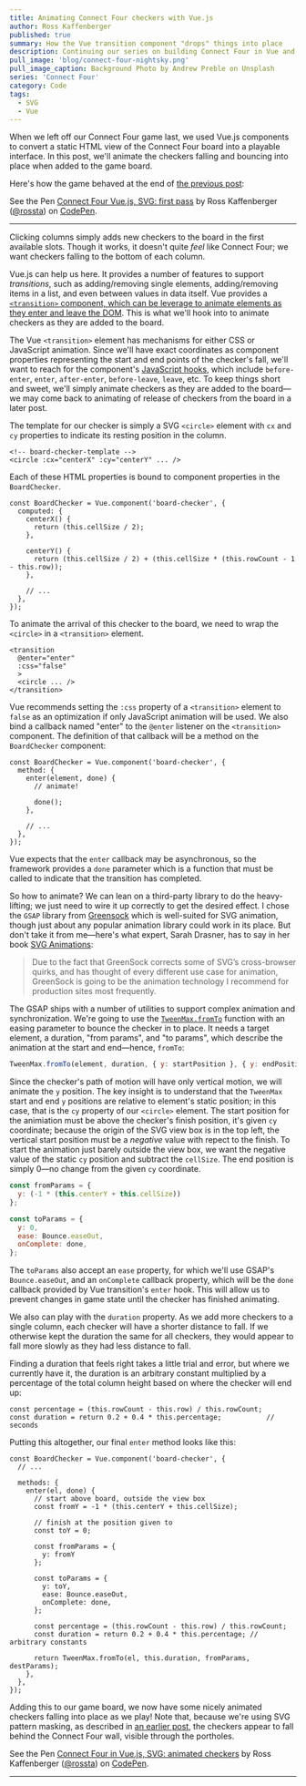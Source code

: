 ```yaml
---
title: Animating Connect Four checkers with Vue.js
author: Ross Kaffenberger
published: true
summary: How the Vue transition component "drops" things into place
description: Continuing our series on building Connect Four in Vue and Phoenix, we'll use Vue transitions and a third party library to animate the SVG checkers falling and bouncing into place when added to the game board.
pull_image: 'blog/connect-four-nightsky.png'
pull_image_caption: Background Photo by Andrew Preble on Unsplash
series: 'Connect Four'
category: Code
tags:
  - SVG
  - Vue
---
```


When we left off our Connect Four game last, we used Vue.js components to
convert a static HTML view of the Connect Four board into a playable interface.
In this post, we'll animate the checkers falling and bouncing into place when
added to the game board.

Here's how the game behaved at the end of [the previous post](/blog/basic-connect-four-with-vuejs.html):

<p data-height="481" data-theme-id="0" data-slug-hash="eyrMBy" data-default-tab="js,result" data-user="rossta" data-embed-version="2" data-pen-title="Connect Four Vue.js, SVG: first pass" class="codepen">See the Pen <a href="https://codepen.io/rossta/pen/eyrMBy/">Connect Four Vue.js, SVG: first pass</a> by Ross Kaffenberger (<a href="https://codepen.io/rossta">@rossta</a>) on <a href="https://codepen.io">CodePen</a>.</p>
<script async src="https://production-assets.codepen.io/assets/embed/ei.js"></script>

<hr />

Clicking columns simply adds new checkers to the board in the first available
slots. Though it works, it doesn't quite *feel* like Connect Four; we want
checkers falling to the bottom of each column.

Vue.js can help us here. It provides a number of features to support
*transitions*, such as adding/removing single elements, adding/removing items in
a list, and even between values in data itself. Vue provides a [`<transition>`
component, which can be leverage to animate elements as they enter and leave the DOM](https://vuejs.org/v2/guide/transitions.html#Transitioning-Single-Elements-Components). This is what we'll hook into to animate checkers as they are added to the board.

The Vue `<transition>` element has mechanisms for either CSS or JavaScript
animation. Since we'll have exact coordinates as component properties
representing the start and end points of the checker's fall, we'll want to reach
for the component's [JavaScript
hooks](https://vuejs.org/v2/guide/transitions.html#JavaScript-Hooks), which
include `before-enter`, `enter`, `after-enter`, `before-leave`, `leave`, etc. To
keep things short and sweet, we'll simply animate checkers as they are added to
the board—we may come back to animating of release of checkers from the
board in a later post.

The template for our checker is simply a SVG `<circle>` element with `cx` and
`cy` properties to indicate its resting position in the column.

```
<!-- board-checker-template -->
<circle :cx="centerX" :cy="centerY" ... />
```
Each of these HTML properties is bound to component properties in the `BoardChecker`.

```
const BoardChecker = Vue.component('board-checker', {
  computed: {
    centerX() {
      return (this.cellSize / 2);
    },

    centerY() {
      return (this.cellSize / 2) + (this.cellSize * (this.rowCount - 1 - this.row));
    },

    // ...
  },
});
```

To animate the arrival of this checker to the board, we need to wrap the
`<circle>` in a `<transition>` element.

```
<transition
  @enter="enter"
  :css="false"
  >
  <circle ... />
</transition>
```

Vue recommends setting the `:css` property of a `<transition>` element to
`false` as an optimization if only JavaScript animation will be used.
We also bind a callback named "enter" to the `@enter` listener on the `<transition>`
component. The definition of that callback will be a method on the
`BoardChecker` component:

```
const BoardChecker = Vue.component('board-checker', {
  method: {
    enter(element, done) {
      // animate!

      done();
    },

    // ...
  },
});
```

Vue expects that the `enter` callback may be asynchronous, so the framework
provides a `done` parameter which is a function that must be called to indicate that the
transition has completed.

So how to animate? We can lean on a third-party library to do the heavy-lifting;
we just need to wire it up correctly to get the desired effect. I chose the
`GSAP` library from [Greensock](https://greensock.com/) which is well-suited for
SVG animation, though just about any popular animation library could work in its
place. But don't take it from me—here's what expert, Sarah Drasner, has to say
in her book [SVG Animations](http://shop.oreilly.com/product/0636920045335.do):

> Due to the fact that GreenSock corrects some of SVG’s cross-browser quirks,
> and has thought of every different use case for animation, GreenSock is going
> to be the animation technology I recommend for production sites most
> frequently.

The GSAP ships with a number of utilities to support complex animation and
synchronization. We're going to use the
[`TweenMax.fromTo`](https://greensock.com/docs/TweenMax/static.fromTo) function
with an easing parameter to bounce the checker in to place. It needs a target
element, a duration, "from params", and "to params", which describe the
animation at the start and end—hence, `fromTo`:

```javascript
TweenMax.fromTo(element, duration, { y: startPosition }, { y: endPosition });
```

Since the checker's path of motion will have only vertical motion, we will
animate the `y` position. The key insight is to understand that the `TweenMax`
start and end `y` positions are relative to element's static position; in this
case, that is the `cy` property of our `<circle>` element. The start position
for the animiation must be above the checker's finish position, it's given `cy`
coordinate; because the origin of the SVG view box is in the top left, the
vertical start position must be a *negative* value with repect to the finish. To
start the animation just barely outside the view box, we want the negative value
of the static `cy` position and subtract the `cellSize`. The end position is
simply 0—no change from the given `cy` coordinate.

```javascript
const fromParams = {
  y: (-1 * (this.centerY + this.cellSize))
};

const toParams = {
  y: 0,
  ease: Bounce.easeOut,
  onComplete: done,
};
```

The `toParams` also accept an `ease` property, for which we'll use GSAP's
`Bounce.easeOut`, and an `onComplete` callback property, which will be the
`done` callback provided by Vue transition's `enter` hook. This will allow us to
prevent changes in game state until the checker has finished animating.

We also can play with the `duration` property. As we add more checkers to a
single column, each checker will have a shorter distance to fall. If we
otherwise kept the duration the same for all checkers, they would appear to fall
more slowly as they had less distance to fall.

Finding a duration that feels right takes a little trial and error, but where we
currently have it, the duration is an arbitrary constant multiplied by a
percentage of the total column height based on where the checker will end up:

```
const percentage = (this.rowCount - this.row) / this.rowCount;
const duration = return 0.2 + 0.4 * this.percentage;           // seconds
```

Putting this altogether, our final `enter` method looks like this:

```
const BoardChecker = Vue.component('board-checker', {
  // ...

  methods: {
    enter(el, done) {
      // start above board, outside the view box
      const fromY = -1 * (this.centerY + this.cellSize);

      // finish at the position given to
      const toY = 0;

      const fromParams = {
        y: fromY
      };

      const toParams = {
        y: toY,
        ease: Bounce.easeOut,
        onComplete: done,
      };

      const percentage = (this.rowCount - this.row) / this.rowCount;
      const duration = return 0.2 + 0.4 * this.percentage; // arbitrary constants

      return TweenMax.fromTo(el, this.duration, fromParams, destParams);
    },
  },
});
```

Adding this to our game board, we now have some nicely animated checkers falling
into place as we play! Note that, because we're using SVG pattern masking, as
described in [an earlier post](), the checkers appear to fall behind the Connect
Four wall, visible through the portholes.

<p data-height="483" data-theme-id="0" data-slug-hash="jYxxGv" data-default-tab="js,result" data-user="rossta" data-embed-version="2" data-pen-title="Connect Four in Vue.js, SVG: animated checkers" class="codepen">See the Pen <a href="https://codepen.io/rossta/pen/jYxxGv/">Connect Four in Vue.js, SVG: animated checkers</a> by Ross Kaffenberger (<a href="https://codepen.io/rossta">@rossta</a>) on <a href="https://codepen.io">CodePen</a>.</p>
<script async src="https://production-assets.codepen.io/assets/embed/ei.js"></script>

<hr />

